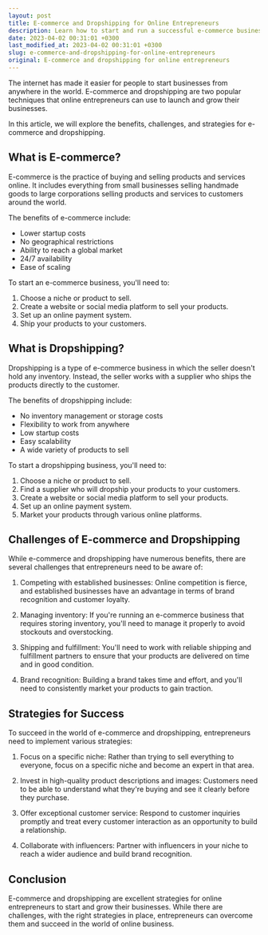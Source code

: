 ```yaml
---
layout: post
title: E-commerce and Dropshipping for Online Entrepreneurs
description: Learn how to start and run a successful e-commerce business with dropshipping techniques for online entrepreneurs. Explore the benefits, challenges, and strategies for e-commerce and dropshipping.
date: 2023-04-02 00:31:01 +0300
last_modified_at: 2023-04-02 00:31:01 +0300
slug: e-commerce-and-dropshipping-for-online-entrepreneurs
original: E-commerce and dropshipping for online entrepreneurs
---
```


The internet has made it easier for people to start businesses from anywhere in the world. E-commerce and dropshipping are two popular techniques that online entrepreneurs can use to launch and grow their businesses.

In this article, we will explore the benefits, challenges, and strategies for e-commerce and dropshipping.

## What is E-commerce?

E-commerce is the practice of buying and selling products and services online. It includes everything from small businesses selling handmade goods to large corporations selling products and services to customers around the world.

The benefits of e-commerce include:

- Lower startup costs
- No geographical restrictions
- Ability to reach a global market
- 24/7 availability
- Ease of scaling

To start an e-commerce business, you'll need to:

1. Choose a niche or product to sell.
2. Create a website or social media platform to sell your products.
3. Set up an online payment system.
4. Ship your products to your customers.

## What is Dropshipping?

Dropshipping is a type of e-commerce business in which the seller doesn't hold any inventory. Instead, the seller works with a supplier who ships the products directly to the customer.

The benefits of dropshipping include:

- No inventory management or storage costs
- Flexibility to work from anywhere
- Low startup costs
- Easy scalability
- A wide variety of products to sell

To start a dropshipping business, you'll need to:

1. Choose a niche or product to sell.
2. Find a supplier who will dropship your products to your customers.
3. Create a website or social media platform to sell your products.
4. Set up an online payment system.
5. Market your products through various online platforms.

## Challenges of E-commerce and Dropshipping

While e-commerce and dropshipping have numerous benefits, there are several challenges that entrepreneurs need to be aware of:

1. Competing with established businesses: Online competition is fierce, and established businesses have an advantage in terms of brand recognition and customer loyalty.

2. Managing inventory: If you're running an e-commerce business that requires storing inventory, you'll need to manage it properly to avoid stockouts and overstocking.

3. Shipping and fulfillment: You'll need to work with reliable shipping and fulfillment partners to ensure that your products are delivered on time and in good condition.

4. Brand recognition: Building a brand takes time and effort, and you'll need to consistently market your products to gain traction.

## Strategies for Success

To succeed in the world of e-commerce and dropshipping, entrepreneurs need to implement various strategies:

1. Focus on a specific niche: Rather than trying to sell everything to everyone, focus on a specific niche and become an expert in that area.

2. Invest in high-quality product descriptions and images: Customers need to be able to understand what they're buying and see it clearly before they purchase.

3. Offer exceptional customer service: Respond to customer inquiries promptly and treat every customer interaction as an opportunity to build a relationship.

4. Collaborate with influencers: Partner with influencers in your niche to reach a wider audience and build brand recognition.

## Conclusion

E-commerce and dropshipping are excellent strategies for online entrepreneurs to start and grow their businesses. While there are challenges, with the right strategies in place, entrepreneurs can overcome them and succeed in the world of online business.